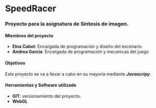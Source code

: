 # SpeedRacer
<h3>Proyecto para la asignatura de Sintesis de imagen.</h3>
<h4>Miembros del proyecto</h4>
<ul>
  <li><b>Elna Cabot</b>: Encargada de programación y diseño del escenario</li>
  <li><b>Andrea Garcia</b>: Encargada de programación y mecanicas del juego</li>
  
</ul>

<h4>Objetivos</h4>
Este proyecto se va a llevar a cabo en su mayoría mediante <i><b>Javascripy</b></i>. 


<h4>Herramientas y Software utilizado</h4>
<ul>
  <li><b>GIT</b>: versionamiento del proyecto.</li> 
  <li><b>WebGL</b></li>
</ul>



